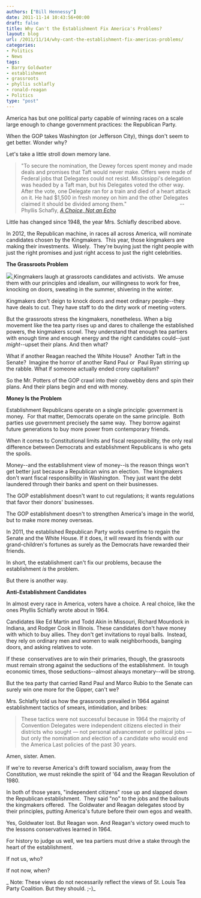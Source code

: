 ```yaml
---
authors: ["Bill Hennessy"]
date: 2011-11-14 10:43:56+00:00
draft: false
title: Why Can't the Establishment Fix America's Problems?
layout: blog
url: /2011/11/14/why-cant-the-establishment-fix-americas-problems/
categories:
- Politics
- News
tags:
- Barry Goldwater
- establishment
- grassroots
- phyllis schlafly
- ronald-reagan
- Politics
type: "post"
---
```


America has but one political party capable of winning races on a scale large enough to change government practices: the Republican Party.

When the GOP takes Washington (or Jefferson City), things don't seem to get better. Wonder why?

Let's take a little stroll down memory lane.



> "To secure the nomination, the Dewey forces spent money and made deals and promises that Taft would never make. Offers were made of Federal jobs that Delegates could not resist. Mississippi's delegation was headed by a Taft man, but his Delegates voted the other way. After the vote, one Delegate ran for a train and died of a heart attack on it. He had $1,500 in fresh money on him and the other Delegates claimed it should be divided among them."                                    --Phyllis Schafly, [_A Choice, Not an Echo_](https://www.scribd.com/doc/5987242/Schlafly-A-Choice-Not-an-Echo-The-Inside-Story-of-How-American-Presidents-Are-Chosen-1964)



Little has changed since 1948, the year Mrs. Schlafly described above.

In 2012, the Republican machine, in races all across America, will nominate candidates chosen by the Kingmakers.  This year, those kingmakers are making their investments.  Wisely.  They're buying just the right people with just the right promises and just right access to just the right celebrities.

**The Grassroots Problem**

[![](https://19015-hennessysview.hennessysview.com/wp-content/uploads/2011/11/Phyllis-schlafly-2007-03_cc-225x300.jpg)
](https://19015-hennessysview.hennessysview.com/wp-content/uploads/2011/11/Phyllis-schlafly-2007-03_cc.jpg)Kingmakers laugh at grassroots candidates and activists.  We amuse them with our principles and idealism, our willingness to work for free, knocking on doors, sweating in the summer, shivering in the winter.

Kingmakers don't deign to knock doors and meet ordinary people--they have deals to cut. They have staff to do the dirty work of meeting voters.

But the grassroots stress the kingmakers, nonetheless. When a big movement like the tea party rises up and dares to challenge the established powers, the kingmakers scowl. They understand that enough tea partiers with enough time and enough energy and the right candidates could--just _might_--upset their plans. And then what?

What if another Reagan reached the White House?  Another Taft in the Senate?  Imagine the horror of another Rand Paul or  Paul Ryan stirring up the rabble. What if someone actually ended crony capitalism?

So the Mr. Potters of the GOP crawl into their cobwebby dens and spin their plans. And their plans begin and end with money.

**Money Is the Problem**

Establishment Republicans operate on a single principle: government is money.  For that matter, Democrats operate on the same principle.  Both parties use government precisely the same way.  They borrow against future generations to buy more power from contemporary friends.

When it comes to Constitutional limits and fiscal responsibility, the only real difference between Democrats and establishment Republicans is who gets the spoils.

Money--and the establishment view of money--is the reason things won't get better just because a Republican wins an election.  The kingmakers don't want fiscal responsibility in Washington.  They just want the debt laundered through their banks and spent on their businesses.

The GOP establishment doesn't want to cut regulations; it wants regulations that favor their donors' businesses.

The GOP establishment doesn't to strengthen America's image in the world, but to make more money overseas.

In 2011, the established Republican Party works overtime to regain the Senate and the White House. If it does, it will reward its friends with our grand-children's fortunes as surely as the Democrats have rewarded their friends.

In short, the establishment can't fix our problems, because the establishment _is_ the problem.

But there is another way.

**Anti-Establishment Candidates**

In almost every race in America, voters have a choice. A real choice, like the ones Phyllis Schlafly wrote about in 1964.

Candidates like Ed Martin and Todd Akin in Missouri, Richard Mourdock in Indiana, and Rodger Cook in Illinois. These candidates don't have money with which to buy allies. They don't get invitations to royal balls.  Instead, they rely on ordinary men and women to walk neighborhoods, banging doors, and asking relatives to vote.

If these  conservatives are to win their primaries, though, the grassroots must remain strong against the seductions of the establishment.  In tough economic times, those seductions--almost always monetary--will be strong.

But the tea party that carried Rand Paul and Marco Rubio to the Senate can surely win one more for the Gipper, can't we?

Mrs. Schlafly told us how the grassroots prevailed in 1964 against establishment tactics of smears, intimidation, and bribes:



> These tactics were not successful because in 1964 the majority of Convention Delegates were independent citizens elected in their districts who sought — not personal advancement or political jobs — but only the nomination and election of a candidate who would end the America Last policies of the past 30 years.



Amen, sister. Amen.

If we're to reverse America's drift toward socialism, away from the Constitution, we must rekindle the spirit of '64 and the Reagan Revolution of 1980.

In both of those years, "independent citizens" rose up and slapped down the Republican establishment.  They said "no" to the jobs and the bailouts the kingmakers offered.  The Goldwater and Reagan delegates stood by their principles, putting America's future before their own egos and wealth.

Yes, Goldwater lost. But Reagan won. And Reagan's victory owed much to the lessons conservatives learned in 1964.

For history to judge us well, we tea partiers must drive a stake through the heart of the establishment.

If not us, who?

If not now, when?

_ Note: These views do not necessarily reflect the views of St. Louis Tea Party Coalition. But they should. ;-)_
